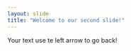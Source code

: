 ```yaml
---
layout: slide
title: "Welcome to our second slide!"
---
```

Your text
use te left arrow to go back!
